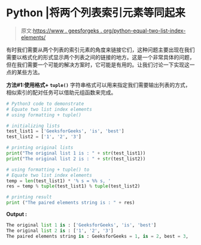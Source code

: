 # Python |将两个列表索引元素等同起来

> 原文:[https://www . geesforgeks . org/python-equal-two-list-index-elements/](https://www.geeksforgeeks.org/python-equate-two-list-index-elements/)

有时我们需要从两个列表的索引元素的角度来链接它们，这种问题主要出现在我们需要以格式化的形式显示两个列表之间的链接的地方。这是一个非常具体的问题，但在我们需要一个可能的解决方案时，它可能是有用的。让我们讨论一下实现这一点的某些方法。

**方法#1:使用格式+ `tuple()`**
字符串格式可以用来指定我们需要输出列表的方式，相似索引的配对任务可以借助元组函数来完成。

```py
# Python3 code to demonstrate
# Equate two list index elements
# using formatting + tuple()

# initializing lists 
test_list1 = ['GeeksforGeeks', 'is', 'best']
test_list2 = ['1', '2', '3']

# printing original lists 
print("The original list 1 is : " + str(test_list1))
print("The original list 2 is : " + str(test_list2))

# using formatting + tuple() to
# Equate two list index elements
temp = len(test_list1) * '% s = %% s, '
res = temp % tuple(test_list1) % tuple(test_list2)

# printing result
print ("The paired elements string is : " + res)
```

**Output :**

```py
The original list 1 is : ['GeeksforGeeks', 'is', 'best']
The original list 2 is : ['1', '2', '3']
The paired elements string is : GeeksforGeeks = 1, is = 2, best = 3, 

```